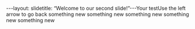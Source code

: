 
---layout: slidetitle: “Welcome to our second slide!”---Your testUse the left arrow to go back
something new
something new
something new
something new
something new
